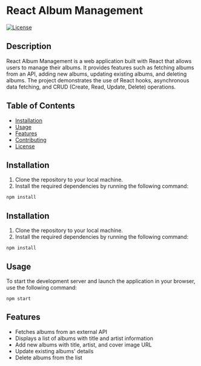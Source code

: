# React Album Management

[![License](https://img.shields.io/badge/license-MIT-blue.svg)](https://opensource.org/licenses/MIT)

## Description

React Album Management is a web application built with React that allows users to manage their albums. It provides features such as fetching albums from an API, adding new albums, updating existing albums, and deleting albums. The project demonstrates the use of React hooks, asynchronous data fetching, and CRUD (Create, Read, Update, Delete) operations.

## Table of Contents

- [Installation](#Installation)
- [Usage](#usage)
- [Features](#features)
- [Contributing](#contributing)
- [License](#license)

## Installation

1. Clone the repository to your local machine.
2. Install the required dependencies by running the following command:

```shell
npm install
``` 
## Installation 

1. Clone the repository to your local machine.
2. Install the required dependencies by running the following command:

```shell
npm install
```

## Usage
To start the development server and launch the application in your browser, use the following command:
```shell
npm start
```
## Features
- Fetches albums from an external API
- Displays a list of albums with title and artist information
- Add new albums with title, artist, and cover image URL
- Update existing albums' details
- Delete albums from the list
